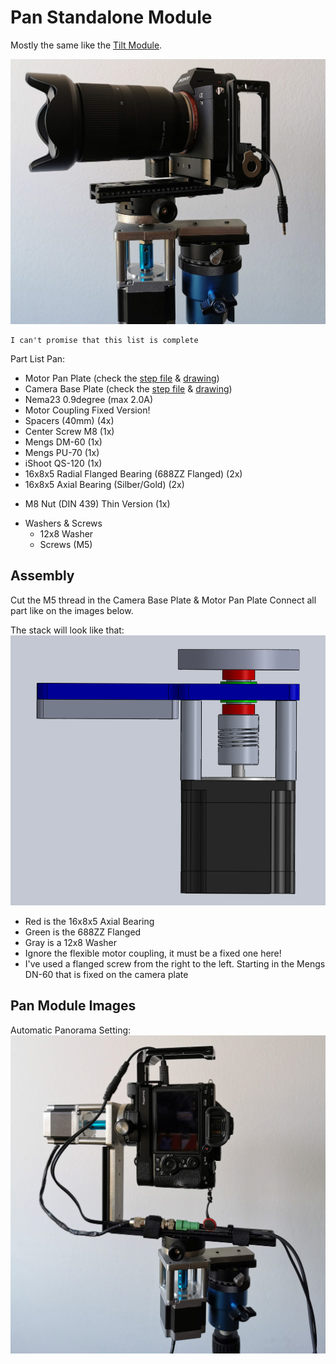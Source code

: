 # Pan Standalone Module
Mostly the same like the [Tilt Module](https://github.com/JoJ123/Camera-Motion-Slider/blob/master/Hardware/Tilt%20Module/README.md).

![alt text](https://github.com/JoJ123/Camera-Motion-Slider/blob/master/Hardware/Pan%20Standalone%20Module/images/Pan2.jpg?raw=true)

```
I can't promise that this list is complete
```

Part List Pan:
* Motor Pan Plate (check the [step file](https://github.com/JoJ123/Camera-Motion-Slider/blob/master/Hardware/Pan%20Standalone%20Modulee/parts/MotorPanModule.step?raw=true) & [drawing](https://github.com/JoJ123/Camera-Motion-Slider/blob/master/Hardware/Pan%20Standalone%20Module/parts/MotorPanModule.pdf?raw=true))
* Camera Base Plate (check the [step file](https://github.com/JoJ123/Camera-Motion-Slider/blob/master/Hardware/Base%20with%20Pan/parts/CameraBasePlate.step?raw=true) & [drawing](https://github.com/JoJ123/Camera-Motion-Slider/blob/master/Hardware/Base%20with%20Pan/parts/CameraBasePlate.pdf?raw=true))
* Nema23 0.9degree (max 2.0A)
* Motor Coupling Fixed Version! 
* Spacers (40mm) (4x)
* Center Screw M8 (1x)
* Mengs DM-60 (1x)
* Mengs PU-70 (1x)
* iShoot QS-120 (1x)
* 16x8x5 Radial Flanged Bearing (688ZZ Flanged) (2x)
* 16x8x5 Axial Bearing (Silber/Gold) (2x)
+ M8 Nut (DIN 439) Thin Version (1x)
* Washers & Screws
  * 12x8 Washer
  * Screws (M5)

## Assembly
Cut the M5 thread in the Camera Base Plate & Motor Pan Plate
Connect all part like on the images below.

The stack will look like that:
![alt text](https://github.com/JoJ123/Camera-Motion-Slider/blob/master/Hardware/Pan%20Standalone%20Module/images/Pan1.png?raw=true)
- Red is the 16x8x5 Axial Bearing
- Green is the 688ZZ Flanged
- Gray is a 12x8 Washer
- Ignore the flexible motor coupling, it must be a fixed one here!
- I've used a flanged screw from the right to the left. Starting in the Mengs DN-60 that is fixed on the camera plate


## Pan Module Images
Automatic Panorama Setting:
![alt text](https://github.com/JoJ123/Camera-Motion-Slider/blob/master/Hardware/Pan%20Standalone%20Module/images/Pan3.jpg?raw=true)
